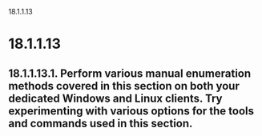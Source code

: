18.1.1.13

# 18.1.1.13
## 18.1.1.13.1. Perform various manual enumeration methods covered in this section on both your dedicated Windows and Linux clients. Try experimenting with various options for the tools and commands used in this section.
